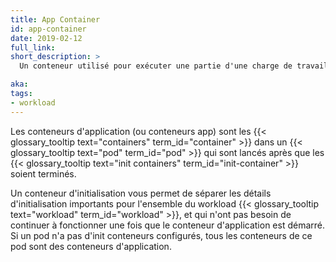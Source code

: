 ```yaml
---
title: App Container
id: app-container
date: 2019-02-12
full_link:
short_description: >
  Un conteneur utilisé pour exécuter une partie d'une charge de travail, comparable à un init conteneur.

aka:
tags:
- workload
---
```

 Les conteneurs d'application (ou conteneurs app) sont les {{< glossary_tooltip text="containers" term_id="container" >}} dans un {{< glossary_tooltip text="pod" term_id="pod" >}} qui sont lancés après que les {{< glossary_tooltip text="init containers" term_id="init-container" >}} soient terminés.

<!--more-->

Un conteneur d'initialisation vous permet de séparer les détails d'initialisation importants pour l'ensemble du workload {{< glossary_tooltip text="workload" term_id="workload" >}}, et qui n'ont pas besoin de continuer à fonctionner une fois que le conteneur d'application est démarré.
Si un pod n'a pas d'init conteneurs configurés, tous les conteneurs de ce pod sont des conteneurs d'application.
